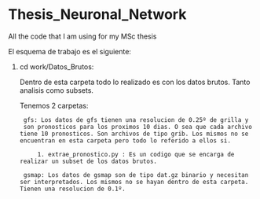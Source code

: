 # Thesis_Neuronal_Network
All the code that I am using for my MSc thesis

El esquema de trabajo es el siguiente:

1. cd work/Datos_Brutos:

    Dentro de esta carpeta todo lo realizado es con los datos brutos.
    Tanto analisis como subsets.
    
    Tenemos 2 carpetas:

        gfs: Los datos de gfs tienen una resolucion de 0.25º de grilla y 
        son pronosticos para los proximos 10 dias. O sea que cada archivo tiene 10 pronosticos. Son archivos de tipo grib. Los mismos no se encuentran en esta carpeta pero todo lo referido a ellos si.

            1. extrae_pronostico.py : Es un codigo que se encarga de realizar un subset de los datos brutos. 
            
        gsmap: Los datos de gsmap son de tipo dat.gz binario y necesitan ser interpretados. Los mismos no se hayan dentro de esta carpeta. Tienen una resolucion de 0.1º.

